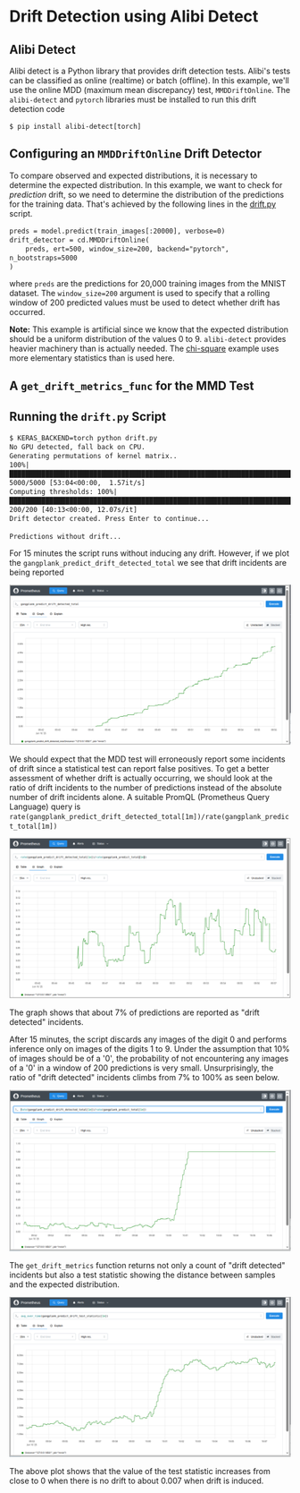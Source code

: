 # Drift Detection using Alibi Detect
## Alibi Detect
Alibi detect is a Python library that provides drift detection tests. Alibi's tests can be classified as online (realtime)
or batch (offline). In this example, we'll use the online MDD (maximum mean discrepancy) test, `MMDDriftOnline`. 
The `alibi-detect` and `pytorch` libraries must be installed to run this drift detection code

```
$ pip install alibi-detect[torch]
```

## Configuring an `MMDDriftOnline` Drift Detector
To compare observed and expected distributions, it is necessary to determine the expected distribution. In this example, we want
to check for *prediction* drift, so we need to determine the distribution of the predictions for the training data. That's achieved
by the following lines in the [drift.py](./drift.py) script.

```
preds = model.predict(train_images[:20000], verbose=0)
drift_detector = cd.MMDDriftOnline(
    preds, ert=500, window_size=200, backend="pytorch", n_bootstraps=5000
)
```

where `preds` are the predictions for 20,000 training images from the MNIST dataset. The `window_size=200` argument is used to
specify that a rolling window of 200 predicted values must be used to detect whether drift has occurred.

**Note:** This example is artificial since we know that the expected distribution should be a uniform distribution of the values 0 to 9. `alibi-detect` provides
heavier machinery than is actually needed. The [chi-square](../chi_square) example uses more elementary statistics than is used here.


## A `get_drift_metrics_func` for the MMD Test

## Running the `drift.py` Script

```
$ KERAS_BACKEND=torch python drift.py 
No GPU detected, fall back on CPU.
Generating permutations of kernel matrix..
100%|███████████████████████████████████████████████████████████████████████████████████████████| 5000/5000 [53:04<00:00,  1.57it/s]
Computing thresholds: 100%|███████████████████████████████████████████████████████████████████████| 200/200 [40:13<00:00, 12.07s/it]
Drift detector created. Press Enter to continue...

Predictions without drift...
```

For 15 minutes the script runs without inducing any drift. However, if we plot the `gangplank_predict_drift_detected_total` we see that drift incidents are
being reported

![drift_detected counts](./gp_drift_total.png)

We should expect that the MDD test will erroneously report some incidents of drift since a statistical test can report false positives. To get a better assessment of whether drift is
actually occurring, we should look at the ratio of drift incidents to the number of predictions instead of the absolute number of drift incidents alone. A suitable PromQL (Prometheus Query Language) 
query is `rate(gangplank_predict_drift_detected_total[1m])/rate(gangplank_predict_total[1m])`

![drift detected ratio](gp_drift_rate.png)

The graph shows that about 7% of predictions are reported as "drift detected" incidents.

After 15 minutes, the script discards any images of the digit 0 and performs inference only on images of the digits 1 to 9. Under the assumption that 10% of images should be of a '0', the probability of not encountering any images of a '0' in a window of 200 predictions is very small. Unsurprisingly, the ratio of "drift detected" incidents climbs from 7% to 100% as seen below.

![drift for real](./gp_drift_detected.png)

The `get_drift_metrics` function returns not only a count of "drift detected" incidents but also a test statistic showing the distance between samples and the
expected distribution.

![test statistic](./gp_drift_test_statistic.png)

The above plot shows that the value of the test statistic increases from close to 0 when there is no drift to about 0.007 when drift is induced.

